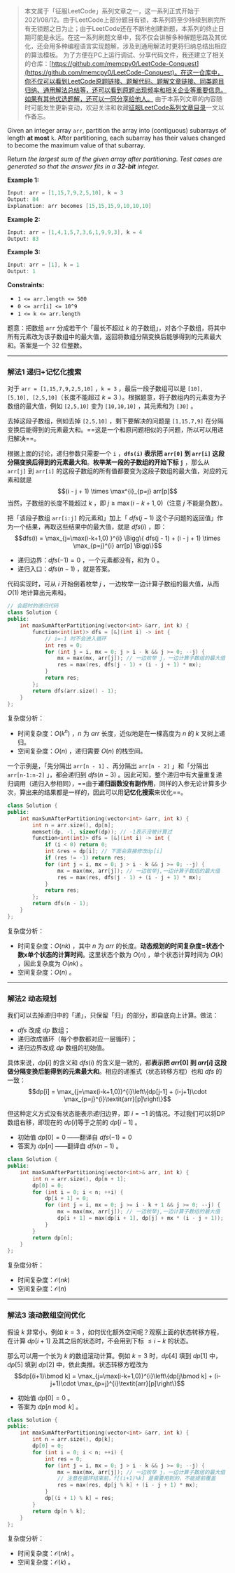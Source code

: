 > 本文属于「征服LeetCode」系列文章之一，这一系列正式开始于2021/08/12。由于LeetCode上部分题目有锁，本系列将至少持续到刷完所有无锁题之日为止；由于LeetCode还在不断地创建新题，本系列的终止日期可能是永远。在这一系列刷题文章中，我不仅会讲解多种解题思路及其优化，还会用多种编程语言实现题解，涉及到通用解法时更将归纳总结出相应的算法模板。
> <b></b>
> 为了方便在PC上运行调试、分享代码文件，我还建立了相关的仓库：[https://github.com/memcpy0/LeetCode-Conquest](https://github.com/memcpy0/LeetCode-Conquest)。在这一仓库中，你不仅可以看到LeetCode原题链接、题解代码、题解文章链接、同类题目归纳、通用解法总结等，还可以看到原题出现频率和相关企业等重要信息。如果有其他优选题解，还可以一同分享给他人。
> <b></b>
> 由于本系列文章的内容随时可能发生更新变动，欢迎关注和收藏[征服LeetCode系列文章目录](https://memcpy0.blog.csdn.net/article/details/119656559)一文以作备忘。

Given an integer array `arr`, partition the array into (contiguous) subarrays of length **at most** `k`. After partitioning, each subarray has their values changed to become the maximum value of that subarray.

Return _the largest sum of the given array after partitioning. Test cases are generated so that the answer fits in a **32-bit** integer._

**Example 1:**
```java
Input: arr = [1,15,7,9,2,5,10], k = 3
Output: 84
Explanation: arr becomes [15,15,15,9,10,10,10]
```
**Example 2:**
```java
Input: arr = [1,4,1,5,7,3,6,1,9,9,3], k = 4
Output: 83
```
**Example 3:**
```java
Input: arr = [1], k = 1
Output: 1
```
**Constraints:**
-   `1 <= arr.length <= 500`
-   `0 <= arr[i] <= 10^9`
-   `1 <= k <= arr.length`

题意：把数组 `arr` 分成若干个「最长不超过 $k$ 的子数组」，对各个子数组，将其中所有元素改为该子数组中的最大值，返回将数组分隔变换后能够得到的元素最大和。答案是一个 32 位整数。

---
### 解法1 递归+记忆化搜索
对于 `arr = [1,15,7,9,2,5,10]` ，`k = 3` ，最后一段子数组可以是 `[10], [5,10], [2,5,10]`（长度不能超过 $k = 3$ ）。根据题意，将子数组内的元素变为子数组的最大值，例如 `[2,5,10]` 变为 `[10,10,10]` ，其元素和为 `[30]` 。

去掉这段子数组，例如去掉 `[2,5,10]` ，剩下要解决的问题是 `[1,15,7,9]` 在分隔变换后能得到的元素最大和。==这是一个和原问题相似的子问题，所以可以用递归解决==。

根据上面的讨论，递归参数只需要一个 `i` ，**`dfs(i)` 表示把 `arr[0]` 到 `arr[i]` 这段分隔变换后得到的元素最大和**。**枚举某一段的子数组的开始下标 `j`** ，那么从 `arr[j]` 到 `arr[i]` 的这段子数组的所有值都要变为这段子数组的最大值，对应的元素和就是 $$(i - j + 1) \times \max^{i}_{p=j} arr[p]$$当然，子数组的长度不能超过 $k$ ，即 $j \ge \max(i-k+1,0)$（注意 $j$ 不能是负数）。

把「该段子数组 `arr[i:j]` 的元素和」加上「 $dfs(j - 1)$ 这个子问题的返回值」作为一个结果，再取这些结果中的最大值，就是 $dfs(i)$ ，即：
$$dfs(i) = \max_{j=\max(i-k+1,0) }^{i} \Bigg\{ dfs(j - 1) + (i - j + 1) \times \max_{p=j}^{i} arr[p] \Bigg\}$$
- 递归边界：$dfs(-1) = 0$ ，一个元素都没有，和为 $0$ 。
- 递归入口：$dfs(n - 1)$ ，就是答案。

代码实现时，可从 $i$ 开始倒着枚举 $j$ ，一边枚举一边计算子数组的最大值，从而 $O(1)$ 地计算出元素和。
```cpp
// 会超时的递归代码
class Solution {
public:
    int maxSumAfterPartitioning(vector<int> &arr, int k) {
        function<int(int)> dfs = [&](int i) -> int {
            // i=-1 时不会进入循环
            int res = 0;
            for (int j = i, mx = 0; j > i - k && j >= 0; --j) {
                mx = max(mx, arr[j]); // 一边枚举 j，一边计算子数组的最大值
                res = max(res, dfs(j - 1) + (i - j + 1) * mx);
            }
            return res;
        };
        return dfs(arr.size() - 1);
    }
}; 
```
复杂度分析：
- 时间复杂度：$O(k^n)$ ，$n$ 为 $arr$ 长度，近似地是在一棵高度为 $n$ 的 $k$ 叉树上递归。
- 空间复杂度：$O(n)$ ，递归需要 $O(n)$ 的栈空间。

一个示例是，「先分隔出 `arr[n - 1]` 、再分隔出 `arr[n - 2]` 」和「分隔出 `arr[n-1:n-2]` 」，都会递归到 $dfs(n - 3)$ 。因此可知，整个递归中有大量重复递归调用（递归入参相同），==由于**递归函数没有副作用**，同样的入参无论计算多少次，算出来的结果都是一样的，因此可以用**记忆化搜索**来优化==。
```cpp
class Solution {
public:
    int maxSumAfterPartitioning(vector<int> &arr, int k) {
		int n = arr.size(), dp[n];
		memset(dp, -1, sizeof(dp)); // -1表示没被计算过
		function<int(int)> dfs = [&](int i) -> int {
			if (i < 0) return 0;
			int &res = dp[i]; // 下面会直接修改dp[i]
			if (res != -1) return res;
			for (int j = i, mx = 0; j > i - k && j >= 0; --j) {
				mx = max(mx, arr[j]); // 一边枚举j,一边计算子数组的最大值
				res = max(res, dfs(j - 1) + (i - j + 1) * mx);
			}
			return res;
		};
		return dfs(n - 1);
	}
};
```
复杂度分析：
- 时间复杂度：$O(nk)$ ，其中 $n$ 为 $arr$ 的长度。**动态规划的时间复杂度=状态个数x单个状态的计算时间**。这里状态个数为 $O(n)$ ，单个状态计算时间为 $O(k)$ ，因此复杂度为 $O(nk)$ 。
- 空间复杂度：$O(n)$ 。

---
### 解法2 动态规划
我们可以去掉递归中的「递」，只保留「归」的部分，即自底向上计算。做法：
- $\textit{dfs}$ 改成 $dp$ 数组；
- 递归改成循环（每个参数都对应一层循环）；
- 递归边界改成 $dp$ 数组的初始值。

具体来说，$dp[i]$ 的含义和 $dfs(i)$  的含义是一致的，都**表示把 $\textit{arr}[0]$ 到 $\textit{arr}[i]$ 这段做分隔变换后能得到的元素最大和**。相应的递推式（状态转移方程）也和 $\textit{dfs}$ 的一致：
$$dp[i] = \max_{j=\max(i-k+1,0)}^{i}\left\{dp[j-1] + (i-j+1)\cdot \max_{p=j}^{i}\textit{arr}[p]\right\}$$

但这种定义方式没有状态能表示递归边界，即 $i=-1$ 的情况。不过我们可以将DP数组右移，即现在的 $dp[i]$等于之前的 $dp[i - 1]$ 。
- 初始值 $dp[0] = 0$  ——翻译自 $\textit{dfs}(-1)=0$ 
- 答案为 $dp[n]$ ——翻译自 $dfs(n - 1)$ 。

```cpp
class Solution {
public:
    int maxSumAfterPartitioning(vector<int>& arr, int k) {
        int n = arr.size(), dp[n + 1];
        dp[0] = 0;
        for (int i = 0; i < n; ++i) {
            dp[i + 1] = 0;
            for (int j = i, mx = 0; j >= i - k + 1 && j >= 0; --j) {
                mx = max(mx, arr[j]); // 一边枚举j,一边计算子数组的最大值
                dp[i + 1] = max(dp[i + 1], dp[j] + mx * (i - j + 1));
            }
        }
        return dp[n];
    }
};
```
复杂度分析：
- 时间复杂度：$\mathcal O(nk)$ 
- 空间复杂度：$\mathcal{O}(n)$ 

---
### 解法3 滚动数组空间优化
假设 $k$ 非常小，例如 $k=3$ ，如何优化额外空间呢？观察上面的状态转移方程，在计算 $dp[i + 1]$ 及其之后的状态时，不会用到下标 $\le i-k$ 的状态。

那么可以用一个长为 $k$ 的数组滚动计算。例如 $k=3$ 时，$dp[4]$ 填到 $dp[1]$ 中，$dp[5]$ 填到 $dp[2]$ 中，依此类推。状态转移方程改为
$$dp[(i+1)\bmod k] = \max_{j=\max(i-k+1,0)}^{i}\left\{dp[j\bmod k] + (i-j+1)\cdot \max_{p=j}^{i}\textit{arr}[p]\right\}$$
- 初始值 $dp[0]=0$ 。
- 答案为 $dp[n\bmod k]$ 。

```cpp
class Solution {
public:
    int maxSumAfterPartitioning(vector<int> &arr, int k) {
        int n = arr.size(), dp[k];
        dp[0] = 0;
        for (int i = 0; i < n; ++i) {
            int res = 0;
            for (int j = i, mx = 0; j > i - k && j >= 0; --j) {
                mx = max(mx, arr[j]); // 一边枚举 j，一边计算子数组的最大值
                // 注意在循环结束前，f[(i+1)%k] 是需要用到的，不能提前覆盖
                res = max(res, dp[j % k] + (i - j + 1) * mx);
            }
            dp[(i + 1) % k] = res;
        }
        return dp[n % k];
    }
};
```
复杂度分析：
- 时间复杂度：$\mathcal{O}(nk)$ 。
- 空间复杂度：$\mathcal{O}(k)$ 。
 
